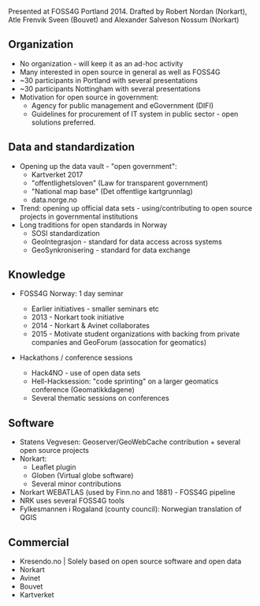 Presented at FOSS4G Portland 2014. 
Drafted by Robert Nordan (Norkart), Atle Frenvik Sveen (Bouvet) and Alexander Salveson Nossum (Norkart)

Organization
------------
* No organization - will keep it as an ad-hoc activity
* Many interested in open source in general as well as FOSS4G
* ~30 participants in Portland with several presentations
* ~30 participants Nottingham with several presentations
* Motivation for open source in government: 
	* Agency for public management and eGovernment (DIFI)
	* Guidelines for procurement of IT system in public sector - open solutions preferred. 

Data and standardization
----
* Opening up the data vault - "open government": 
	* Kartverket 2017
	* "offentlighetsloven" (Law for transparent government)
	* "National map base" (Det offentlige kartgrunnlag)
	* data.norge.no
* Trend: opening up official data sets - using/contributing to open source projects in governmental institutions
* Long traditions for open standards in Norway
  * SOSI standardization
  * GeoIntegrasjon - standard for data access across systems
  * GeoSynkronisering - standard for data exchange

Knowledge
---------           
* FOSS4G Norway: 1 day seminar
  * Earlier initiatives - smaller seminars etc
  * 2013 - Norkart took initiative 
  * 2014 - Norkart & Avinet collaborates
  * 2015 - Motivate student organizations with backing from private companies and GeoForum (assocation for geomatics)

* Hackathons / conference sessions
  * Hack4NO - use of open data sets
  * Hell-Hacksession: "code sprinting" on a larger geomatics conference (Geomatikkdagene)
  * Several thematic sessions on conferences

Software
--------
* Statens Vegvesen: Geoserver/GeoWebCache contribution + several open source projects
* Norkart: 
  * Leaflet plugin
  * Globen (Virtual globe software)
  * Several minor contributions
* Norkart WEBATLAS (used by Finn.no and 1881) - FOSS4G pipeline
* NRK uses several FOSS4G tools
* Fylkesmannen i Rogaland (county council): Norwegian translation of QGIS

Commercial
----------
* Kresendo.no | Solely based on open source software and open data
* Norkart
* Avinet
* Bouvet
* Kartverket
